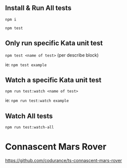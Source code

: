 ## Install & Run All tests

`npm i`

`npm test`

## Only run specific Kata unit test

`npm test <name of test>` (per describe block)

ie: `npm test example`

## Watch a specific Kata unit test

`npm run test:watch <name of test>`

ie: `npm run test:watch example`

## Watch All tests

`npm run test:watch-all`

# Connascent Mars Rover
https://github.com/codurance/ts-connascent-mars-rover
